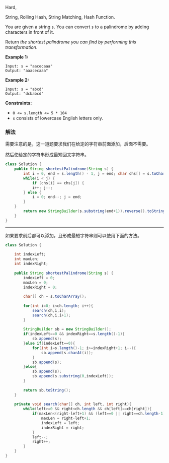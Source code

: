 Hard, 

String, Rolling Hash, String Matching, Hash Function.

You are given a string `s`. You can convert `s` to a palindrome by adding characters in front of it.

Return *the shortest palindrome you can find by performing this transformation*.

**Example 1:**

```
Input: s = "aacecaaa"
Output: "aaacecaaa"

```

**Example 2:**

```
Input: s = "abcd"
Output: "dcbabcd"

```

**Constraints:**

- `0 <= s.length <= 5 * 104`
- `s` consists of lowercase English letters only.

### 解法

需要注意的是，这一道题要求我们在给定的字符串前面添加，后面不需要。

然后使给定的字符串形成最短回文字符串。

```java
class Solution {
    public String shortestPalindrome(String s) {
        int i = 0, end = s.length() - 1, j = end; char chs[] = s.toCharArray();
        while(i < j) {
            if (chs[i] == chs[j]) {
            i++; j--;
        } else { 
            i = 0; end--; j = end;
        }
    }
        return new StringBuilder(s.substring(end+1)).reverse().toString() + s;
    }
}
```

----

如果要求前后都可以添加，且形成最短字符串则可以使用下面的方法。

```java
class Solution {
    
    int indexLeft;
    int maxLen;
    int indexRight;
        
    public String shortestPalindrome(String s) {
        indexLeft = 0;
        maxLen = 0;
        indexRight = 0;
        
        char[] ch = s.toCharArray();
        
        for(int i=0; i<ch.length; i++){
            search(ch,i,i);
            search(ch,i,i+1);
        }
        
        StringBuilder sb = new StringBuilder();
        if(indexLeft==0 && indexRight==s.length()-1){
            sb.append(s);
        }else if(indexLeft==0){
            for(int i=s.length()-1; i>=indexRight+1; i--){
                sb.append(s.charAt(i));
            }
            sb.append(s);
        }else{
            sb.append(s);
            sb.append(s.substring(0,indexLeft));
        }
        
        return sb.toString();
    }
    
    private void search(char[] ch, int left, int right){
        while(left>=0 && right<ch.length && ch[left]==ch[right]){
            if(maxLen<(right-left+1) && (left==0 || right==ch.length-1) ){
                maxLen = right-left+1;
                indexLeft = left;
                indexRight = right;
            }
            left--;
            right++;
        }
    }
}
```
